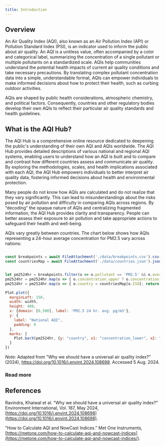 ```yaml
---
title: Introduction
---
```


## Overview

An Air Quality Index (AQI), also known as an Air Pollution Index (API) or Pollution Standard Index (PSI), is an indicator used to inform the public about air quality. An AQI is a unitless value, often accompanied by a color and categorical label, summarizing the concentration of a single pollutant or multiple pollutants on a standardized scale. AQIs help communities understand the potential health impacts of current air quality conditions and take necessary precautions. By translating complex pollutant concentration data into a simple, understandable format, AQIs can empower individuals to make informed decisions about how to protect their health, such as curbing outdoor activities.

AQIs are shaped by public health considerations, atmospheric chemistry, and political factors. Consequently, countries and other regulatory bodies develop their own AQIs to reflect their particular air quality standards and health guidelines. 

## What is the AQI Hub?

The AQI Hub is a comprehensive online resource dedicated to deepening the public's understanding of their own AQI and AQIs worldwide. The AQI Hub provides detailed descriptions of various national and regional AQI systems, enabling users to understand how an AQI is built and to compare and contrast how different countries assess and communicate air quality. By exploring the methodologies, scales, and health implications associated with each AQI, the AQI Hub empowers individuals to better interpret air quality data, fostering informed decisions about health and environmental protection.

Many people do not know how AQIs are calculated and do not realize that they vary significantly.  This can lead to misunderstandings about the risks posed by air pollution and difficulty in comparing AQIs across regions. By “decoding” the opaque nature of AQIs and centralizing fragmented information, the AQI Hub provides clarity and transparency. People can better assess their exposure to air pollution and take appropriate actions to safeguard their health and well-being.

AQIs vary greatly between countries. The chart below shows how AQIs representing a 24-hour average concentration for PM2.5 vary across nations:

```js

const breakpoints = await FileAttachment('./data/breakpoints.csv').csv({typed: true});
const countriesMap = await FileAttachment('./data/countries.json').json();
```


```js

let pm2524hr = breakpoints.filter(o => o.pollutant == 'PM2.5' && o.averaging_period == '24');
pm2524hr = pm2524hr.map(o => { o.concentration_upper ? o.concentration_upper : o.concentration_upper = 500; return o})
pm2524hr = pm2524hr.map(o => { o.country = countriesMap[o.ISO]; return o})

```

```js
Plot.plot({
  marginLeft: 150,
  width: width,
  height: 400,
  x: {domain: [0,500], label: 'PM2.5 24 hr. avg. µg/m3'},
  y: {
    label: "National AQI",
    padding: 0
  },
  marks: [
    Plot.barX(pm2524hr, {y: "country", x1: "concentration_lower", x2: "concentration_upper", fill: "hex"}),
  ]
})
```

_Note_: Adapted from "Why we should have a universal air quality index?" (2024), <https://doi.org/10.1016/j.envint.2024.108698>. Accessed 5 Aug. 2024.

### Read more


## References

Ravindra, Khaiwal et al. "Why we should have a universal air quality index?" Environment International, Vol. 187, May 2024, [https://doi.org/10.1016/j.envint.2024.108698](https://doi.org/10.1016/j.envint.2024.108698).

"How to Calculate AQI and NowCast Indices." Met One Instruments,
[https://metone.com/how-to-calculate-aqi-and-nowcast-indices](https://metone.com/how-to-calculate-aqi-and-nowcast-indices/).
